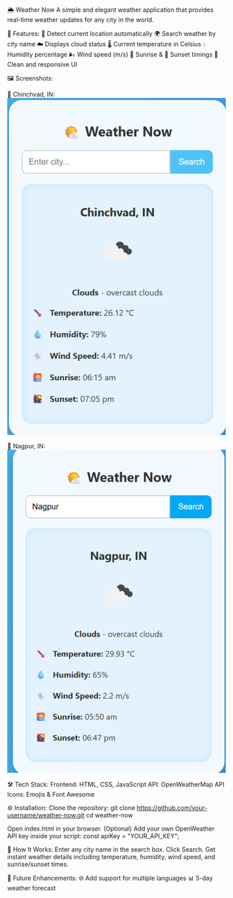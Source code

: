 🌦️ Weather Now
A simple and elegant weather application that provides real-time weather updates for any city in the world.

🚀 Features:
📍 Detect current location automatically
🌍 Search weather by city name
☁️ Displays cloud status
🌡️ Current temperature in Celsius
💧 Humidity percentage
🌬️ Wind speed (m/s)
🌅 Sunrise & 🌇 Sunset timings
📱 Clean and responsive UI

🖼️ Screenshots:

📍 Chinchvad, IN:
![Chinchvad Weather](chinchwad.png)  

📍 Nagpur, IN:
![Nagpur Weather](nagpur.png)

🛠️ Tech Stack:
Frontend: HTML, CSS, JavaScript
API: OpenWeatherMap API
Icons: Emojis & Font Awesome

⚙️ Installation:
Clone the repository:
git clone https://github.com/your-username/weather-now.git
cd weather-now

Open index.html in your browser.
(Optional) Add your own OpenWeather API key inside your script:
const apiKey = "YOUR_API_KEY";

🎯 How It Works:
Enter any city name in the search box.
Click Search.
Get instant weather details including temperature, humidity, wind speed, and sunrise/sunset times.

📌 Future Enhancements:
🌐 Add support for multiple languages
📊 5-day weather forecast





